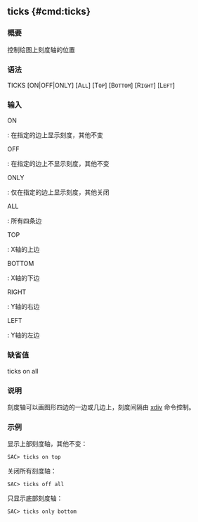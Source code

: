 ## ticks {#cmd:ticks}

### 概要

控制绘图上刻度轴的位置

### 语法

TICKS \[ON|OFF|ONLY\] \[A`LL`\] \[T`OP`\] \[B`OTTOM`\] \[R`IGHT`\]
\[L`EFT`\]

### 输入

ON

:   在指定的边上显示刻度，其他不变

OFF

:   在指定的边上不显示刻度，其他不变

ONLY

:   仅在指定的边上显示刻度，其他关闭

ALL

:   所有四条边

TOP

:   X轴的上边

BOTTOM

:   X轴的下边

RIGHT

:   Y轴的右边

LEFT

:   Y轴的左边

### 缺省值

ticks on all

### 说明

刻度轴可以画图形四边的一边或几边上，刻度间隔由
[xdiv](/commands/xdiv.md) 命令控制。

### 示例

显示上部刻度轴，其他不变：

``` {.bash}
SAC> ticks on top
```

关闭所有刻度轴：

``` {.bash}
SAC> ticks off all
```

只显示底部刻度轴：

``` {.bash}
SAC> ticks only bottom
```
